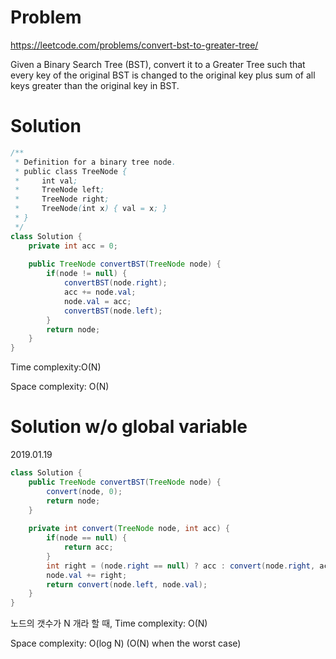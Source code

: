 # Problem
https://leetcode.com/problems/convert-bst-to-greater-tree/


Given a Binary Search Tree (BST), convert it to a Greater Tree such that every key of the original BST is changed to the original key plus sum of all keys greater than the original key in BST.


# Solution
```java
/**
 * Definition for a binary tree node.
 * public class TreeNode {
 *     int val;
 *     TreeNode left;
 *     TreeNode right;
 *     TreeNode(int x) { val = x; }
 * }
 */
class Solution {
    private int acc = 0;
    
    public TreeNode convertBST(TreeNode node) {
        if(node != null) {
            convertBST(node.right);
            acc += node.val;
            node.val = acc;
            convertBST(node.left);
        }
        return node;
    }
}
```

Time complexity:O(N)

Space complexity: O(N)


# Solution w/o global variable
2019.01.19

```java
class Solution {
    public TreeNode convertBST(TreeNode node) {
        convert(node, 0);
        return node;
    }
    
    private int convert(TreeNode node, int acc) {
        if(node == null) {
            return acc;
        }
        int right = (node.right == null) ? acc : convert(node.right, acc);
        node.val += right;
        return convert(node.left, node.val);
    }
}
```
노드의 갯수가 N 개라 할 때,
Time complexity: O(N)

Space complexity: O(log N) (O(N) when the worst case)
